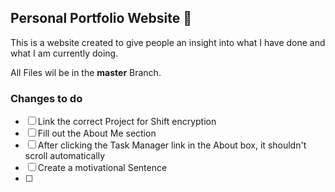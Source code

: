## Personal Portfolio Website 🪪

This is a website created to give people an insight into what I have done and what I am currently doing.

All Files wil be in the **master** Branch.

### Changes to do
- [ ] Link the correct Project for Shift encryption
- [ ] Fill out the About Me section
- [ ] After clicking the Task Manager link in the About box, it shouldn't scroll automatically
- [ ] Create a motivational Sentence
- [ ]  
